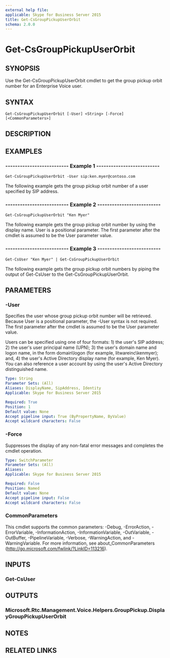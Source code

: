 ```yaml
---
external help file: 
applicable: Skype for Business Server 2015
title: Get-CsGroupPickupUserOrbit
schema: 2.0.0
---
```


# Get-CsGroupPickupUserOrbit

## SYNOPSIS
Use the Get-CsGroupPickupUserOrbit cmdlet to get the group pickup orbit number for an Enterprise Voice user.

## SYNTAX

```
Get-CsGroupPickupUserOrbit [-User] <String> [-Force] [<CommonParameters>]
```

## DESCRIPTION

## EXAMPLES

### -------------------------- Example 1 --------------------------
```
Get-CsGroupPickupUserOrbit -User sip:ken.myer@contoso.com
```

The following example gets the group pickup orbit number of a user specified by SIP address.

### -------------------------- Example 2 --------------------------
```
Get-CsGroupPickupUserOrbit "Ken Myer"
```

The following example gets the group pickup orbit number by using the display name.
User is a positional parameter.
The first parameter after the cmdlet is assumed to be the User parameter value.

### -------------------------- Example 3 --------------------------
```
Get-CsUser "Ken Myer" | Get-CsGroupPickupUserOrbit
```

The following example gets the group pickup orbit numbers by piping the output of Get-CsUser to the Get-CsGroupPickupUserOrbit.


## PARAMETERS

### -User
Specifies the user whose group pickup orbit number will be retrieved.
Because User is a positional parameter, the -User syntax is not required.
The first parameter after the cmdlet is assumed to be the User parameter value.

Users can be specified using one of four formats: 1) the user's SIP address; 2) the user's user principal name (UPN); 3) the user's domain name and logon name, in the form domain\logon (for example, litwareinc\kenmyer); and, 4) the user's Active Directory display name (for example, Ken Myer).
You can also reference a user account by using the user's Active Directory distinguished name.

```yaml
Type: String
Parameter Sets: (All)
Aliases: DisplayName, SipAddress, Identity
Applicable: Skype for Business Server 2015

Required: True
Position: 1
Default value: None
Accept pipeline input: True (ByPropertyName, ByValue)
Accept wildcard characters: False
```

### -Force
Suppresses the display of any non-fatal error messages and completes the cmdlet operation.

```yaml
Type: SwitchParameter
Parameter Sets: (All)
Aliases: 
Applicable: Skype for Business Server 2015

Required: False
Position: Named
Default value: None
Accept pipeline input: False
Accept wildcard characters: False
```

### CommonParameters
This cmdlet supports the common parameters: -Debug, -ErrorAction, -ErrorVariable, -InformationAction, -InformationVariable, -OutVariable, -OutBuffer, -PipelineVariable, -Verbose, -WarningAction, and -WarningVariable. For more information, see about_CommonParameters (http://go.microsoft.com/fwlink/?LinkID=113216).


## INPUTS

### Get-CsUser


## OUTPUTS

### Microsoft.Rtc.Management.Voice.Helpers.GroupPickup.DisplayGroupPickupUserOrbit


## NOTES


## RELATED LINKS